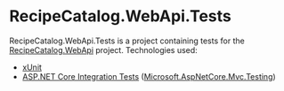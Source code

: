# RecipeCatalog.WebApi.Tests

RecipeCatalog.WebApi.Tests is a project containing tests for the [RecipeCatalog.WebApi](../../src/RecipeCatalog.WebApi/) project. Technologies used:

- [xUnit](https://xunit.net/)
- [ASP.NET Core Integration Tests](https://learn.microsoft.com/aspnet/core/test/integration-tests) ([Microsoft.AspNetCore.Mvc.Testing](https://www.nuget.org/packages/Microsoft.AspNetCore.Mvc.Testing))
